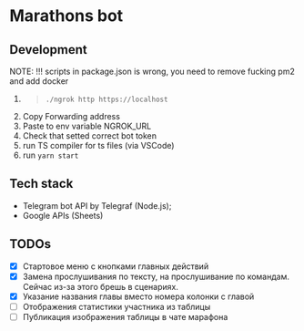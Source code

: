 # Marathons bot

## Development

NOTE: !!! scripts in package.json is wrong, you need to remove fucking pm2 and add docker

1. > `./ngrok http https://localhost`
2. Copy Forwarding address
3. Paste to env variable NGROK_URL
4. Check that setted correct bot token
5. run TS compiler for ts files (via VSCode)
6. run `yarn start`

## Tech stack

- Telegram bot API by Telegraf (Node.js);
- Google APIs (Sheets)

## TODOs

- [x] Стартовое меню с кнопками главных действий
- [x] Замена прослушивания по тексту, на прослушивание по командам. Сейчас из-за этого брешь в сценариях.
- [x] Указание названия главы вместо номера колонки с главой
- [ ] Отображения статистики участника из таблицы
- [ ] Публикация изображения таблицы в чате марафона
